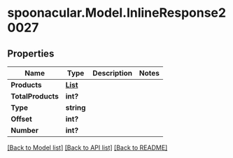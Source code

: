 # spoonacular.Model.InlineResponse20027
## Properties

Name | Type | Description | Notes
------------ | ------------- | ------------- | -------------
**Products** | [**List<InlineResponse2007>**](InlineResponse2007.md) |  | 
**TotalProducts** | **int?** |  | 
**Type** | **string** |  | 
**Offset** | **int?** |  | 
**Number** | **int?** |  | 

[[Back to Model list]](../README.md#documentation-for-models) [[Back to API list]](../README.md#documentation-for-api-endpoints) [[Back to README]](../README.md)

